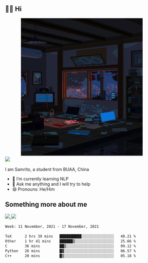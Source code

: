 ## 👋🏻 Hi

<div align="center">
<img alt="GIF" src="https://github.com/xiangsam/xiangsam/blob/271390e4ab50820a4594e3cb94b7ffaa6293de72/0_0EUAvTumWsRa2k6F.gif" width=400 height=450/>
</div>

<a href="https://github.com/xiangsam">
  <img src="https://komarev.com/ghpvc/?username=xiangsam&style=flat-square" />
</a>

I am Samrito, a student from BUAA, China
- 🌱 I’m currently learning NLP
- 💬 Ask me anything and I will try to help
- 😄 Pronouns: He/Him


## Something more about me
<a href="https://github.com/xiangsam">
  <img src="https://github-readme-stats.vercel.app/api?username=xiangsam&show_icons=true&hide_border=true" />
</a>


<a href="https://github.com/xiangsam">
  <img src="https://github-readme-stats.vercel.app/api/top-langs/?username=xiangsam&layout=compact" />
</a>

<!--START_SECTION:waka-->
```text
Week: 11 November, 2021 - 17 November, 2021

TeX      2 hrs 39 mins   ██████████░░░░░░░░░░░░░░░   40.21 % 
Other    1 hr 41 mins    ██████▒░░░░░░░░░░░░░░░░░░   25.66 % 
C        36 mins         ██▒░░░░░░░░░░░░░░░░░░░░░░   09.12 % 
Python   26 mins         █▓░░░░░░░░░░░░░░░░░░░░░░░   06.57 % 
C++      20 mins         █▒░░░░░░░░░░░░░░░░░░░░░░░   05.18 % 
```
<!--END_SECTION:waka-->

<!---
xiangsam/xiangsam is a ✨ special ✨ repository because its `README.md` (this file) appears on your GitHub profile.
You can click the Preview link to take a look at your changes.
--->
